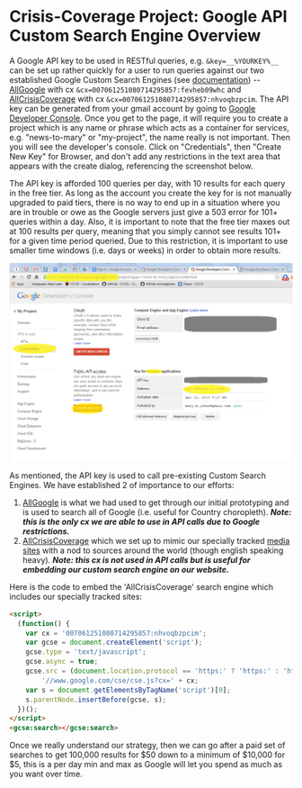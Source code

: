 # Crisis-Coverage Project: Google API Custom Search Engine Overview
A Google API key to be used in RESTful queries, e.g. `&key=__%YOURKEY%__` can be set up rather quickly for a user to run queries against our two established Google Custom Search Engines (see [documentation](https://developers.google.com/custom-search/json-api/v1/overview)) -- [AllGoogle](https://www.google.com/cse/publicurl?cx=007061251080714295857:fevheb09whc) with cx `&cx=007061251080714295857:fevheb09whc` and [AllCrisisCoverage](https://www.google.com/cse/publicurl?cx=007061251080714295857:nhvoqbzpcim) with cx `&cx=007061251080714295857:nhvoqbzpcim`. The API key can be generated from your gmail account by going to [Google Developer Console](https://console.developers.google.com). Once you get to the page, it will require you to create a project which is any name or phrase which acts as  a container for services, e.g. "news-to-mary" or "my-project", the name really is not important. Then you will see the developer's console. Click on "Credentials", then "Create New Key" for Browser, and don't add any restrictions in the text area that appears with the create dialog, referencing the screenshot below. 

The API key is afforded 100 queries per day, with 10 results for each query in the free tier. As long as the account you create the key for is not manually upgraded to paid tiers, there is no way to end up in a situation where you are in trouble or owe as the Google servers just give a 503 error for 101+ queries within a day. Also, it is important to note that the free tier maxes out at 100 results per query, meaning that you simply cannot see results 101+ for a given time period queried. Due to this restriction, it is important to use smaller time windows (i.e. days or weeks) in order to obtain more results.

![Public API Access](Public-API-Access.PNG)

As mentioned, the API key is used to call pre-existing Custom Search Engines. We have established 2 of importance to our efforts:
1. [AllGoogle](https://www.google.com/cse/publicurl?cx=007061251080714295857:fevheb09whc) is what we had used to get through our initial prototyping and is used to search all of Google (i.e. useful for Country choropleth). ___Note: this is the only cx we are able to use in API calls due to Google restrictions.___
2. [AllCrisisCoverage](https://www.google.com/cse/publicurl?cx=007061251080714295857:nhvoqbzpcim) which we set up to mimic our specially tracked [media sites](../productiondata/media-sites.csv) with a nod to sources around the world (though english speaking heavy). ___Note: this cx is not used in API calls but is useful for embedding our custom search engine on our website.___

Here is the code to embed the 'AllCrisisCoverage' search engine which includes our specially tracked sites:
```html
<script>
  (function() {
    var cx = '007061251080714295857:nhvoqbzpcim';
    var gcse = document.createElement('script');
    gcse.type = 'text/javascript';
    gcse.async = true;
    gcse.src = (document.location.protocol == 'https:' ? 'https:' : 'http:') +
        '//www.google.com/cse/cse.js?cx=' + cx;
    var s = document.getElementsByTagName('script')[0];
    s.parentNode.insertBefore(gcse, s);
  })();
</script>
<gcse:search></gcse:search>
```

Once we really understand our strategy, then we can go after a paid set of searches to get 100,000 results for $50 down to a minimum of $10,000 for $5, this is a per day min and max as Google will let you spend as much as you want over time.
